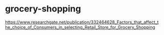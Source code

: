# grocery-shopping

https://www.researchgate.net/publication/332464628_Factors_that_affect_the_choice_of_Consumers_in_selecting_Retail_Store_for_Grocery_Shopping
